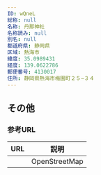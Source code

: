 ```yaml
---
ID: wQneL
総称: null
名称: 丹那神社
名称読み: null
別名: null
都道府県: 静岡県
区域: 熱海市
緯度: 35.0989431
経度: 139.0622786
郵便番号: 4130017
住所: 静岡県熱海市梅園町２５−３４
---
```


## その他

### 参考URL

| URL | 説明          |
| --- | ------------- |
|     | OpenStreetMap |
